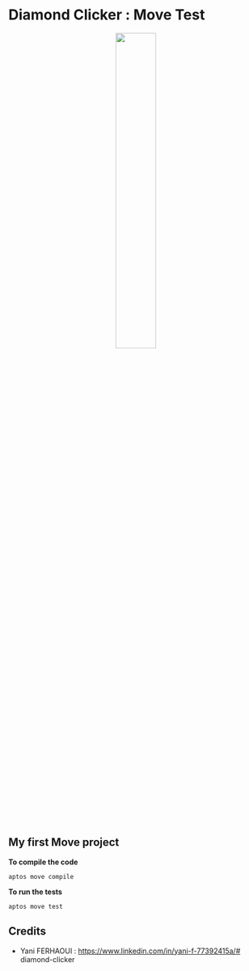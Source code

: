 # Diamond Clicker : Move Test

<div style="text-align:center; width: 100%">
  <img src="https://financialit.net/sites/default/files/aptos.png"  width="40%">
</div>

## My first Move project

**To compile the code**

	aptos move compile

**To run the tests**

	aptos move test

## **Credits**
- Yani FERHAOUI : https://www.linkedin.com/in/yani-f-77392415a/# diamond-clicker
